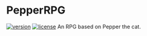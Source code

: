 # PepperRPG
[![version][version-badge]][CHANGELOG] [![license][license-badge]][LICENSE]
An RPG based on Pepper the cat.

[CHANGELOG]: ./CHANGELOG.md
[LICENSE]: ./LICENSE
[version-badge]: https://img.shields.io/badge/version-1.0.0-blue.svg
[license-badge]: https://img.shields.io/badge/license-MIT-blue.svg
